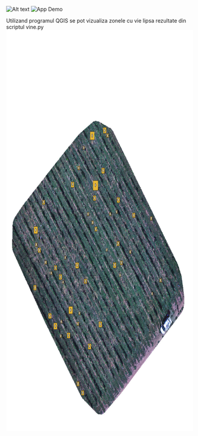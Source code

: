 ![Alt text](images/screenshot.png)
![App Demo](images/demo.gif)

Utilizand programul QGIS se pot vizualiza zonele cu vie lipsa rezultate din scriptul vine.py
<img src="Images/img.png" width="1920" height="1080">
